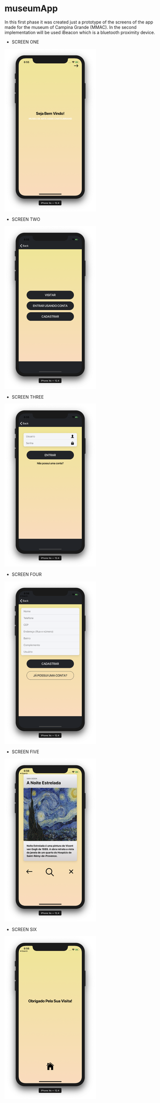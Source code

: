 # museumApp
In this first phase it was created just a prototype of the screens of the app made for the museum of Campina Grande (MMAC). In the second implementation will be used iBeacon which is a bluetooth proximity device.

<ul>
  <li>SCREEN ONE</li>
</ul>
<img src="images/screen-one.png" width="300">

<ul>
  <li>SCREEN TWO</li>
</ul>
<img src="images/screen-two.png" width="300">

<ul>
  <li>SCREEN THREE</li>
</ul>
<img src="images/screen-three.png" width="300">

<ul>
  <li>SCREEN FOUR</li>
</ul>
<img src="images/screen-four.png" width="300">

<ul>
  <li>SCREEN FIVE</li>
</ul>
<img src="images/screen-five.png" width="300">

<ul>
  <li>SCREEN SIX</li>
</ul>
<img src="images/screen-six.png" width="300">

